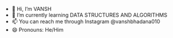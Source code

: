 - 👋 Hi, I’m VANSH
- 🌱 I’m currently learning DATA STRUCTURES AND ALGORITHMS
- 📫 You can reach me through Instagram @vanshbhadana010
- 😄 Pronouns: He/Him
  

<!---
VANSH-BHADANA/VANSH-BHADANA is a ✨ special ✨ repository because its `README.md` (this file) appears on your GitHub profile.
You can click the Preview link to take a look at your changes.
--->
